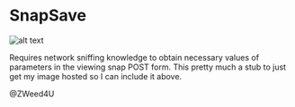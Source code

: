# SnapSave  
![alt text][logo]

[logo]: https://github.com/zweed4u/SnapSave/blob/master/snap.png "@ZWeed4U"  
Requires network sniffing knowledge to obtain necessary values of parameters in the viewing snap POST form. This pretty much a stub to just get my image hosted so I can include it above.   

@ZWeed4U

